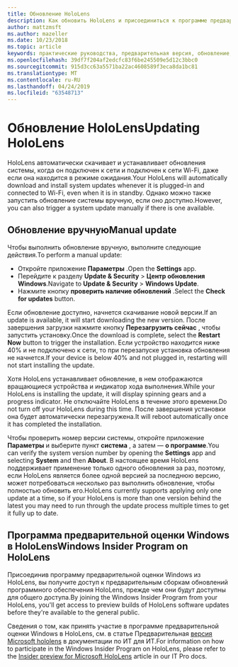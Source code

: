 ```yaml
---
title: Обновление HoloLens
description: Как обновить HoloLens и присоединиться к программе предварительной оценки Windows для сборок предварительной версии.
author: mattzmsft
ms.author: mazeller
ms.date: 10/23/2018
ms.topic: article
keywords: практические руководства, предварительная версия, обновление, функции, новый выпуск
ms.openlocfilehash: 39df7f204af2edcfc83f6be245509e5d12c3bbc0
ms.sourcegitcommit: 915d3cc63a5571ba22ac4608589f3eca8da1bc81
ms.translationtype: MT
ms.contentlocale: ru-RU
ms.lasthandoff: 04/24/2019
ms.locfileid: "63548713"
---
```

# <a name="updating-hololens"></a><span data-ttu-id="d35b0-104">Обновление HoloLens</span><span class="sxs-lookup"><span data-stu-id="d35b0-104">Updating HoloLens</span></span>

<span data-ttu-id="d35b0-105">HoloLens автоматически скачивает и устанавливает обновления системы, когда он подключен к сети и подключен к сети Wi-Fi, даже если она находится в режиме ожидания.</span><span class="sxs-lookup"><span data-stu-id="d35b0-105">Your HoloLens will automatically download and install system updates whenever it is plugged-in and connected to Wi-Fi, even when it is in standby.</span></span> <span data-ttu-id="d35b0-106">Однако можно также запустить обновление системы вручную, если оно доступно.</span><span class="sxs-lookup"><span data-stu-id="d35b0-106">However, you can also trigger a system update manually if there is one available.</span></span>

## <a name="manual-update"></a><span data-ttu-id="d35b0-107">Обновление вручную</span><span class="sxs-lookup"><span data-stu-id="d35b0-107">Manual update</span></span>

<span data-ttu-id="d35b0-108">Чтобы выполнить обновление вручную, выполните следующие действия.</span><span class="sxs-lookup"><span data-stu-id="d35b0-108">To perform a manual update:</span></span>
* <span data-ttu-id="d35b0-109">Откройте приложение **Параметры** .</span><span class="sxs-lookup"><span data-stu-id="d35b0-109">Open the **Settings** app.</span></span>
* <span data-ttu-id="d35b0-110">Перейдите к разделу **Update & Security** > **Центр обновления Windows**.</span><span class="sxs-lookup"><span data-stu-id="d35b0-110">Navigate to **Update & Security** > **Windows Update**.</span></span>
* <span data-ttu-id="d35b0-111">Нажмите кнопку **проверить наличие обновлений** .</span><span class="sxs-lookup"><span data-stu-id="d35b0-111">Select the **Check for updates** button.</span></span>

<span data-ttu-id="d35b0-112">Если обновление доступно, начнется скачивание новой версии.</span><span class="sxs-lookup"><span data-stu-id="d35b0-112">If an update is available, it will start downloading the new version.</span></span> <span data-ttu-id="d35b0-113">После завершения загрузки нажмите кнопку **Перезагрузить сейчас** , чтобы запустить установку.</span><span class="sxs-lookup"><span data-stu-id="d35b0-113">Once the download is complete, select the **Restart Now** button to trigger the installation.</span></span> <span data-ttu-id="d35b0-114">Если устройство находится ниже 40% и не подключено к сети, то при перезапуске установка обновления не начнется.</span><span class="sxs-lookup"><span data-stu-id="d35b0-114">If your device is below 40% and not plugged in, restarting will not start installing the update.</span></span>

<span data-ttu-id="d35b0-115">Хотя HoloLens устанавливает обновление, в нем отображаются вращающиеся устройства и индикатор хода выполнения.</span><span class="sxs-lookup"><span data-stu-id="d35b0-115">While your HoloLens is installing the update, it will display spinning gears and a progress indicator.</span></span> <span data-ttu-id="d35b0-116">Не отключайте HoloLens в течение этого времени.</span><span class="sxs-lookup"><span data-stu-id="d35b0-116">Do not turn off your HoloLens during this time.</span></span> <span data-ttu-id="d35b0-117">После завершения установки она будет автоматически перезагружена.</span><span class="sxs-lookup"><span data-stu-id="d35b0-117">It will reboot automatically once it has completed the installation.</span></span>

<span data-ttu-id="d35b0-118">Чтобы проверить номер версии системы, откройте приложение **Параметры** и выберите пункт **система** , а затем — **о программе**.</span><span class="sxs-lookup"><span data-stu-id="d35b0-118">You can verify the system version number by opening the **Settings** app and selecting **System** and then **About**.</span></span> <span data-ttu-id="d35b0-119">В настоящее время HoloLens поддерживает применение только одного обновления за раз, поэтому, если HoloLens является более одной версией за последнюю версию, может потребоваться несколько раз выполнить обновление, чтобы полностью обновить его.</span><span class="sxs-lookup"><span data-stu-id="d35b0-119">HoloLens currently supports applying only one update at a time, so if your HoloLens is more than one version behind the latest you may need to run through the update process multiple times to get it fully up to date.</span></span>

## <a name="windows-insider-program-on-hololens"></a><span data-ttu-id="d35b0-120">Программа предварительной оценки Windows в HoloLens</span><span class="sxs-lookup"><span data-stu-id="d35b0-120">Windows Insider Program on HoloLens</span></span>

<span data-ttu-id="d35b0-121">Присоединив программу предварительной оценки Windows из HoloLens, вы получите доступ к предварительным сборкам обновлений программного обеспечения HoloLens, прежде чем они будут доступны для общего доступа.</span><span class="sxs-lookup"><span data-stu-id="d35b0-121">By joining the Windows Insider Program from your HoloLens, you'll get access to preview builds of HoloLens software updates before they're available to the general public.</span></span>

<span data-ttu-id="d35b0-122">Сведения о том, как принять участие в программе предварительной оценки Windows в HoloLens, см. в статье Предварительная [версия Microsoft hololens](https://docs.microsoft.com/hololens/hololens-insider) в документации по ИТ для ИТ.</span><span class="sxs-lookup"><span data-stu-id="d35b0-122">For information on how to participate in the Windows Insider Program on HoloLens, please refer to the [Insider preview for Microsoft HoloLens](https://docs.microsoft.com/hololens/hololens-insider) article in our IT Pro docs.</span></span>
